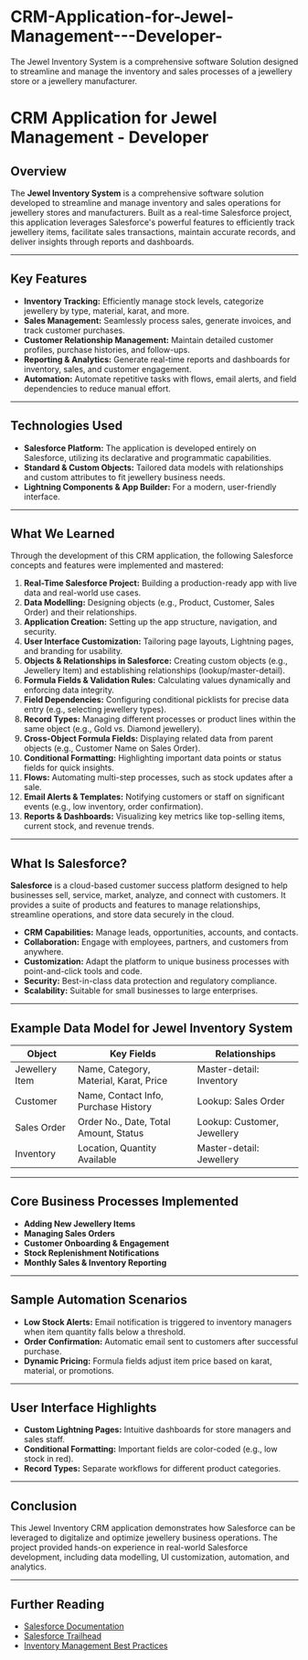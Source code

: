 # CRM-Application-for-Jewel-Management---Developer-
The Jewel Inventory System is a comprehensive software Solution designed to streamline and manage the inventory and sales processes of a jewellery store or a jewellery manufacturer.

# CRM Application for Jewel Management - Developer

## Overview

The **Jewel Inventory System** is a comprehensive software solution developed to streamline and manage inventory and sales operations for jewellery stores and manufacturers. Built as a real-time Salesforce project, this application leverages Salesforce's powerful features to efficiently track jewellery items, facilitate sales transactions, maintain accurate records, and deliver insights through reports and dashboards.

---

## Key Features

- **Inventory Tracking:** Efficiently manage stock levels, categorize jewellery by type, material, karat, and more.
- **Sales Management:** Seamlessly process sales, generate invoices, and track customer purchases.
- **Customer Relationship Management:** Maintain detailed customer profiles, purchase histories, and follow-ups.
- **Reporting & Analytics:** Generate real-time reports and dashboards for inventory, sales, and customer engagement.
- **Automation:** Automate repetitive tasks with flows, email alerts, and field dependencies to reduce manual effort.

---

## Technologies Used

- **Salesforce Platform:** The application is developed entirely on Salesforce, utilizing its declarative and programmatic capabilities.
- **Standard & Custom Objects:** Tailored data models with relationships and custom attributes to fit jewellery business needs.
- **Lightning Components & App Builder:** For a modern, user-friendly interface.

---

## What We Learned

Through the development of this CRM application, the following Salesforce concepts and features were implemented and mastered:

1. **Real-Time Salesforce Project:** Building a production-ready app with live data and real-world use cases.
2. **Data Modelling:** Designing objects (e.g., Product, Customer, Sales Order) and their relationships.
3. **Application Creation:** Setting up the app structure, navigation, and security.
4. **User Interface Customization:** Tailoring page layouts, Lightning pages, and branding for usability.
5. **Objects & Relationships in Salesforce:** Creating custom objects (e.g., Jewellery Item) and establishing relationships (lookup/master-detail).
6. **Formula Fields & Validation Rules:** Calculating values dynamically and enforcing data integrity.
7. **Field Dependencies:** Configuring conditional picklists for precise data entry (e.g., selecting jewellery types).
8. **Record Types:** Managing different processes or product lines within the same object (e.g., Gold vs. Diamond jewellery).
9. **Cross-Object Formula Fields:** Displaying related data from parent objects (e.g., Customer Name on Sales Order).
10. **Conditional Formatting:** Highlighting important data points or status fields for quick insights.
11. **Flows:** Automating multi-step processes, such as stock updates after a sale.
12. **Email Alerts & Templates:** Notifying customers or staff on significant events (e.g., low inventory, order confirmation).
13. **Reports & Dashboards:** Visualizing key metrics like top-selling items, current stock, and revenue trends.

---

## What Is Salesforce?

**Salesforce** is a cloud-based customer success platform designed to help businesses sell, service, market, analyze, and connect with customers. It provides a suite of products and features to manage relationships, streamline operations, and store data securely in the cloud.

- **CRM Capabilities:** Manage leads, opportunities, accounts, and contacts.
- **Collaboration:** Engage with employees, partners, and customers from anywhere.
- **Customization:** Adapt the platform to unique business processes with point-and-click tools and code.
- **Security:** Best-in-class data protection and regulatory compliance.
- **Scalability:** Suitable for small businesses to large enterprises.

---

## Example Data Model for Jewel Inventory System

| Object          | Key Fields                               | Relationships                |
|-----------------|------------------------------------------|------------------------------|
| Jewellery Item  | Name, Category, Material, Karat, Price   | Master-detail: Inventory     |
| Customer        | Name, Contact Info, Purchase History     | Lookup: Sales Order          |
| Sales Order     | Order No., Date, Total Amount, Status    | Lookup: Customer, Jewellery  |
| Inventory       | Location, Quantity Available             | Master-detail: Jewellery     |

---

## Core Business Processes Implemented

- **Adding New Jewellery Items**
- **Managing Sales Orders**
- **Customer Onboarding & Engagement**
- **Stock Replenishment Notifications**
- **Monthly Sales & Inventory Reporting**

---

## Sample Automation Scenarios

- **Low Stock Alerts:** Email notification is triggered to inventory managers when item quantity falls below a threshold.
- **Order Confirmation:** Automatic email sent to customers after successful purchase.
- **Dynamic Pricing:** Formula fields adjust item price based on karat, material, or promotions.

---

## User Interface Highlights

- **Custom Lightning Pages:** Intuitive dashboards for store managers and sales staff.
- **Conditional Formatting:** Important fields are color-coded (e.g., low stock in red).
- **Record Types:** Separate workflows for different product categories.

---

## Conclusion

This Jewel Inventory CRM application demonstrates how Salesforce can be leveraged to digitalize and optimize jewellery business operations. The project provided hands-on experience in real-world Salesforce development, including data modelling, UI customization, automation, and analytics.

---

## Further Reading

- [Salesforce Documentation](https://developer.salesforce.com/docs/)
- [Salesforce Trailhead](https://trailhead.salesforce.com/)
- [Inventory Management Best Practices](https://www.salesforce.com/products/platform/best-practices/)
